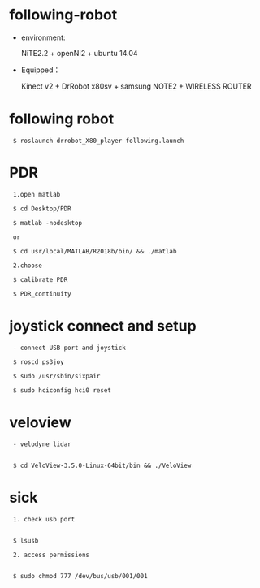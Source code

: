 # following-robot

- environment:

     NiTE2.2 + openNI2 + ubuntu 14.04

- Equipped：

     Kinect v2 + DrRobot x80sv + samsung NOTE2 + WIRELESS ROUTER


# following robot

     $ roslaunch drrobot_X80_player following.launch


# PDR

     1.open matlab

     $ cd Desktop/PDR

     $ matlab -nodesktop

     or

     $ cd usr/local/MATLAB/R2018b/bin/ && ./matlab

     2.choose 

     $ calibrate_PDR

     $ PDR_continuity


# joystick connect and setup
     - connect USB port and joystick

     $ roscd ps3joy

     $ sudo /usr/sbin/sixpair

     $ sudo hciconfig hci0 reset



# veloview

     - velodyne lidar


     $ cd VeloView-3.5.0-Linux-64bit/bin && ./VeloView




# sick

     1. check usb port


     $ lsusb

     2. access permissions


     $ sudo chmod 777 /dev/bus/usb/001/001

